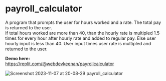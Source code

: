 # payroll_calculator
A program that prompts the user for hours worked and a rate. The total pay is returned to the user. <br>
If total hours worked are more than 40, than the hourly rate is multipled 1.5 times for every hour after hourly rate and added to regular pay. 
Else user hourly input is less than 40. User input times user rate is multipled and returned to the user.

**Demo here:** <br>
https://replit.com/@webdevkeenan/payrollcalculator

![Screenshot 2023-11-07 at 20-08-29 payroll_calculator](https://github.com/webdevkeenan/payroll_calculator/assets/42125735/11b55698-786b-4e14-a433-04b0d14e6a91)
